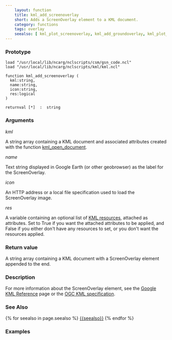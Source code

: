 ```yaml
---
    layout: function
    title: kml_add_screenoverlay
    short: Adds a ScreenOverlay element to a KML document.
    category: functions
    tags: overlay
    seealso: [ kml_plot_screenoverlay, kml_add_groundoverlay, kml_plot_groundoverlay ]
---
```


### Prototype

<pre><code>load "/usr/local/lib/ncarg/nclscripts/csm/gsn_code.ncl"
load "/usr/local/lib/ncarg/nclscripts/kml/kml.ncl"

function kml_add_screenoverlay (
  kml:string,
  name:string,
  icon:string,
  res:logical
)

returnval [*]  :  string
</code></pre>

### Arguments
*kml*

A string array containing a KML document and associated attributes created with the function [kml_open_document]({{site.base_url}}functions/kml_open_document.html).

*name*

Text string displayed in Google Earth (or other geobrowser) as the label for the ScreenOverlay.

*icon*

An HTTP address or a local file specification used to load the ScreenOverlay image.

*res*

A variable containing an optional list of [KML resources](resources), attached as attributes. Set to True if you want the attached attributes to be applied, and False if you either don't have any resources to set, or you don't want the resources applied.

### Return value

A string array containing a KML document with a ScreenOverlay element appended to the end.

### Description

For more information about the ScreenOverlay element, see the [Google KML Reference](https://developers.google.com/kml/documentation/kmlreference#screenoverlay) page or the [OGC KML specification](http://www.opengeospatial.org/standards/kml/).

### See Also

{% for seealso in page.seealso %}
[{{seealso}}]({{site.base_url}}functions/{{seealso}}.html)
{% endfor %}

### Examples


